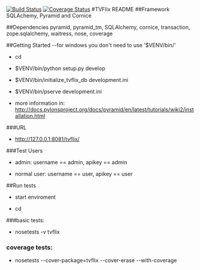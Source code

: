 [![Build Status](https://secure.travis-ci.org/Belphemur/TVFlix.png?branch=master)](http://travis-ci.org/Belphemur/TVFlix) [![Coverage Status](https://img.shields.io/coveralls/Belphemur/TVFlix.svg)](https://coveralls.io/r/Belphemur/TVFlix?branch=master)
#TVFlix README
##Framework
SQLAchemy, Pyramid and Cornice

##Dependencies
pyramid, pyramid_tm, SQLAlchemy, cornice, transaction, zope.sqlalchemy, waitress, nose, coverage

##Getting Started
--for windows you don't need to use '$VENV/bin/'
- cd <directory containing this file>

- $VENV/bin/python setup.py develop

- $VENV/bin/initialize_tvflix_db development.ini

- $VENV/bin/pserve development.ini

- more information in: http://docs.pylonsproject.org/docs/pyramid/en/latest/tutorials/wiki2/installation.html

###URL
- http://127.0.0.1:8081/tvflix/

###Test Users
- admin: username == admin, apikey == admin

- normal user: username == user, apikey == user

##Run tests
- start enviroment

- cd <directory containing this file>

###basic tests:
- nosetests -v tvflix

### coverage tests:
- nosetests --cover-package=tvflix --cover-erase --with-coverage


